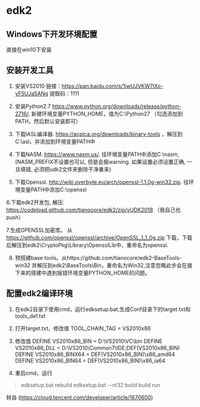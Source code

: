 # edk2

## Windows下开发环境配置
 直接在win10下安装  

## 安装开发工具
1. 安装VS2010  链接：https://pan.baidu.com/s/1jwUJVKW7IXo-yF5UJa5ANg  提取码：1111 

2. 安装Python2.7 https://www.python.org/downloads/release/python-2716/. 新建环境变量PYTHON_HOME，值为C:\Python27  （勾选添加到PATH，然后默认安装即可）

3. 下载IASL编译器.  https://acpica.org/downloads/binary-tools  ，解压到C:\asl，并添加到环境变量PATH中

4. 下载NASM. https://www.nasm.us/. 往环境变量PATH中添加C:\nasm,  (NASM_PREFIX不设置也可以, 但是会报warning. 如果设置必须设置正确, 一旦填错, 必须把udk2文件夹删除干净重来)

5. 下载Openssl. http://wiki.overbyte.eu/arch/openssl-1.1.0g-win32.zip. 往环境变量PATH中添加C:\openssl

6.下载edk2开发包, 解压: https://codeload.github.com/tianocore/edk2/zip/vUDK2018   （我自己也push）

7.生成OPENSSL加密库。 从 https://github.com/openssl/openssl/archive/OpenSSL_1_1_0g.zip 下载，下载后解压到edk2\CryptoPkg\Library\OpensslLib中，重命名为openssl.

8. 预搭建base tools。从https://github.com/tianocore/edk2-BaseTools-win32 并解压到edk2\BaseTools\Bin，重命名为Win32,注意忽略此步会在接下来的搭建中遇到报错环境变量PYTHON_HOME的问题。

## 配置edk2编译环境

1. 在edk2目录下使用cmd，运行edksetup.bat,生成Conf目录下的target.txt和tools_def.txt

2. 打开target.txt，修改值  TOOL_CHAIN_TAG        = VS2010x86

3. 修改值  DEFINE VS2010x86_BIN    = D:\VS2010\VC\bin
          DEFINE VS2010x86_DLL    = D:\VS2010\Common7\IDE;DEF(VS2010x86_BIN)
          DEFINE VS2010x86_BINX64 = DEF(VS2010x86_BIN)\x86_amd64
          DEFINE VS2010x86_BIN64  = DEF(VS2010x86_BIN)\x86_ia64
4. 重启cmd，运行
  >edksetup.bat rebuild
  >edksetup.bat --nt32
  >build
  >build run

转自 (https://cloud.tencent.com/developer/article/1670600)
